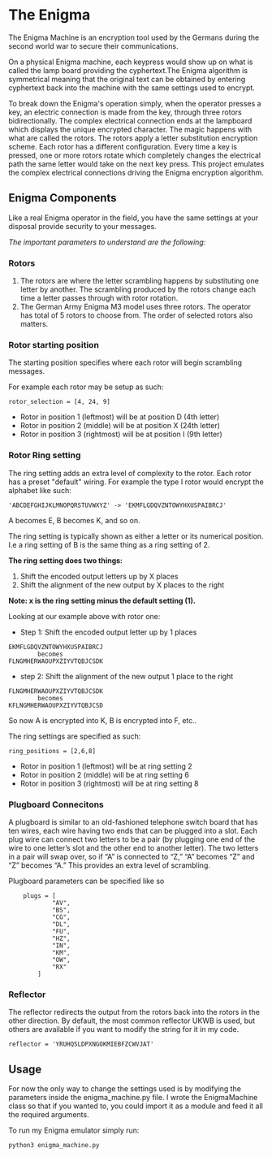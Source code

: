 # The Enigma
The Enigma Machine is an encryption tool used by the Germans during the second world war to secure their communications. 

On a physical Enigma machine, each keypress would show up on what is called the lamp board providing the cyphertext.The Enigma algorithm is symmetrical meaning that the original text can be obtained by entering cyphertext back into the machine with the same settings used to encrypt. 


To break down the Enigma's operation simply, when the operator presses a key, an electric connection is made from the key, through three rotors bidirectionally. The complex electrical connection ends at the lampboard which displays the unique encrypted character. The magic happens with what are called the rotors. The rotors apply a letter substitution encryption scheme. Each rotor has a different configuration. Every time a key is pressed, one or more rotors rotate which completely changes the electrical path the same letter would take on the next key press. This project emulates the complex electrical connections driving the Enigma encryption algorithm.

## Enigma Components
Like a real Enigma operator in the field, you have the same settings at your disposal provide security to your messages.

*The important parameters to understand are the following:*

### Rotors
1. The rotors are where the letter scrambling happens by substituting one letter by another. The scrambling produced by the rotors change each time a letter passes through with rotor rotation.
2. The German Army Enigma M3 model uses three rotors. The operator has total of 5 rotors to choose from. The order of selected rotors also matters.

### Rotor starting position
The starting position specifies where each rotor will begin scrambling messages.

For example each rotor may be setup as such:
```
rotor_selection = [4, 24, 9]
```
- Rotor in position 1 (leftmost) will be at position D (4th letter)
- Rotor in position 2 (middle) will be at position X (24th letter)
- Rotor in position 3 (rightmost) will be at position I (9th letter)

### Rotor Ring setting
The ring setting adds an extra level of complexity to the rotor. Each rotor has a preset "default" wiring. For example the type I rotor would encrypt the alphabet like such:

```
'ABCDEFGHIJKLMNOPQRSTUVWXYZ' -> 'EKMFLGDQVZNTOWYHXUSPAIBRCJ'
```

A becomes E, B becomes K, and so on.

The ring setting is typically shown as either a letter or its numerical position. I.e a ring setting of B is the same thing as a ring setting of 2. 

**The ring setting does two things:**
1. Shift the encoded output letters up by X places
2. Shift the alignment of the new output by X places to the right

**Note: x is the ring setting minus the default setting (1).**

Looking at our example above with rotor one:

- Step 1: Shift the encoded output letter up by 1 places
```
EKMFLGDQVZNTOWYHXUSPAIBRCJ
		becomes
FLNGMHERWAOUPXZIYVTQBJCSDK
```

- step 2: Shift the alignment of the new output 1 place to the right
```
FLNGMHERWAOUPXZIYVTQBJCSDK
		becomes
KFLNGMHERWAOUPXZIYVTQBJCSD
```
So now A is encrypted into K, B is encrypted into F, etc..

The ring settings are specified as such:
```
ring_positions = [2,6,8]
```
- Rotor in position 1 (leftmost) will be at ring setting 2
- Rotor in position 2 (middle) will be at ring setting 6
- Rotor in position 3 (rightmost) will be at ring setting 8

### Plugboard Connecitons
A plugboard is similar to an old-fashioned telephone switch board that has ten wires, each wire having two ends that can be plugged into a slot. Each plug wire can connect two letters to be a pair (by plugging one end of the wire to one letter’s slot and the other end to another letter). The two letters in a pair will swap over, so if “A” is connected to “Z,” “A” becomes “Z” and “Z” becomes “A.” This provides an extra level of scrambling.

Plugboard parameters can be specified like so
```
    plugs = [
            "AV",
            "BS",
            "CG",
            "DL",
            "FU",
            "HZ",
            "IN",
            "KM",
            "OW",
            "RX"
        ]

```

### Reflector
The reflector redirects the output from the rotors back into the rotors in the other direction. By default, the most common reflector UKWB is used, but others are available if you want to modify the string for it in my code.

```
reflector = 'YRUHQSLDPXNGOKMIEBFZCWVJAT'
```


## Usage
For now the only way to change the settings used is by modifying the parameters inside the enigma_machine.py file. I wrote the EnigmaMachine class so that if you wanted to, you could import it as a module and feed it all the required arguments. 

To run my Enigma emulator simply run:
```
python3 enigma_machine.py
```
